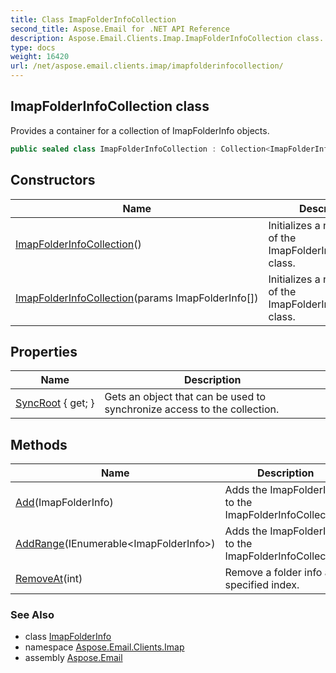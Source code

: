 ```yaml
---
title: Class ImapFolderInfoCollection
second_title: Aspose.Email for .NET API Reference
description: Aspose.Email.Clients.Imap.ImapFolderInfoCollection class. Provides a container for a collection of ImapFolderInfo objects
type: docs
weight: 16420
url: /net/aspose.email.clients.imap/imapfolderinfocollection/
---
```

## ImapFolderInfoCollection class

Provides a container for a collection of ImapFolderInfo objects.

```csharp
public sealed class ImapFolderInfoCollection : Collection<ImapFolderInfo>
```

## Constructors

| Name | Description |
| --- | --- |
| [ImapFolderInfoCollection](imapfolderinfocollection/#constructor)() | Initializes a new instance of the ImapFolderInfoCollection class. |
| [ImapFolderInfoCollection](imapfolderinfocollection/#constructor_1)(params ImapFolderInfo[]) | Initializes a new instance of the ImapFolderInfoCollection class. |

## Properties

| Name | Description |
| --- | --- |
| [SyncRoot](../../aspose.email.clients.imap/imapfolderinfocollection/syncroot/) { get; } | Gets an object that can be used to synchronize access to the collection. |

## Methods

| Name | Description |
| --- | --- |
| [Add](../../aspose.email.clients.imap/imapfolderinfocollection/add/#add)(ImapFolderInfo) | Adds the ImapFolderInfo to the ImapFolderInfoCollection. |
| [AddRange](../../aspose.email.clients.imap/imapfolderinfocollection/addrange/)(IEnumerable&lt;ImapFolderInfo&gt;) | Adds the ImapFolderInfo to the ImapFolderInfoCollection. |
| [RemoveAt](../../aspose.email.clients.imap/imapfolderinfocollection/removeat/#removeat)(int) | Remove a folder info at specified index. |

### See Also

* class [ImapFolderInfo](../imapfolderinfo/)
* namespace [Aspose.Email.Clients.Imap](../../aspose.email.clients.imap/)
* assembly [Aspose.Email](../../)


